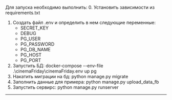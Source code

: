 Для запуска необходимо выполнить:
0. Установить зависимости из requirements.txt 
1. Создать файл .env и определить в нем следующие переменные: 
   * SECRET_KEY
   * DEBUG
   * PG_USER
   * PG_PASSWORD
   * PG_DB_NAME 
   * PG_HOST 
   * PG_PORT
2. Запустить БД: docker-compose --env-file .\cinemaFriday\cinemaFriday\.env up pg
3. Накатить миграции на бд: python manage.py migrate
4. Заполнить данные для примера: python manage.py upload_data_fb
5. Запустить сервирс: python manage.py runserver

<hr>

